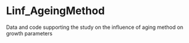 # Linf_AgeingMethod
Data and code supporting the study on the influence of aging method on growth parameters
